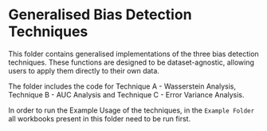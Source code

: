 # Generalised Bias Detection Techniques

This folder contains generalised implementations of the three bias detection techniques. These functions are designed to be dataset-agnostic, allowing users to apply them directly to their own data.

The folder includes the code for Technique A - Wasserstein Analysis, Technique B - AUC Analysis and Technique C - Error Variance Analysis.

In order to run the Example Usage of the techniques, in the `Example Folder` all workbooks present in this folder need to be run first.
